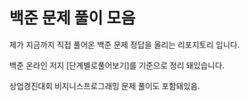 # 백준 문제 풀이 모음
제가 지금까지 직접 풀어온 백준 문제 정답을 올리는 리포지토리 입니다.<br><br>
백준 온라인 저지 [단계별로풀어보기]를 기준으로 정리 돼있습니다.<br><br>
상업경진대회 비지니스프로그래밍 문제 풀이도 포함돼있음. 
